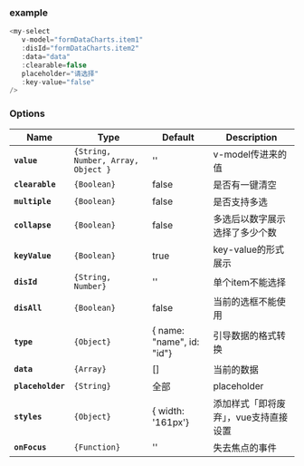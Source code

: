 ### example 

```javascript
<my-select 
   v-model="formDataCharts.item1" 
   :disId="formDataCharts.item2"
   :data="data"
   :clearable=false 
   placeholder="请选择" 
   :key-value="false"
/>
```


### Options

| Name              | Type       | Default              | Description                    |
| ----------------- | ---------- | -------------------- | ------------------------------ |
| **`value`**  | `{String, Number, Array, Object }` |   ''   | v-model传进来的值 |
| **`clearable`**   | `{Boolean}` | false | 是否有一键清空      |
| **`multiple`** | `{Boolean}` | false          | 是否支持多选     |
| **`collapse`** | `{Boolean}` | false          | 多选后以数字展示选择了多少个数     |
| **`keyValue`** | `{Boolean}` | true          |  key-value的形式展示     |
| **`disId`** | `{String, Number}` |  ''          |  单个item不能选择     |
| **`disAll`** | `{Boolean}` |   false         | 当前的选框不能使用     |
| **`type`** | `{Object}` |   { name: "name", id: "id"}   | 引导数据的格式转换    |
| **`data`** | `{Array}` |   []   |   当前的数据  |
| **`placeholder`** | `{String}` |   全部 |   placeholder  |
| **`styles`** | `{Object}` | { width: '161px'} |  添加样式「即将废弃」，vue支持直接设置  |
| **`onFocus`** | `{Function}` | '' |  失去焦点的事件 |




